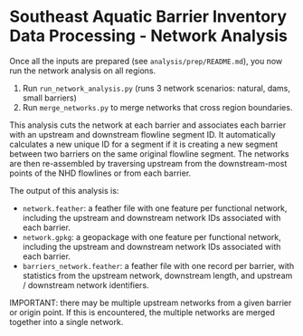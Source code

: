 # Southeast Aquatic Barrier Inventory Data Processing - Network Analysis

Once all the inputs are prepared (see `analysis/prep/README.md`), you now run the network analysis on all regions.

1. Run `run_network_analysis.py` (runs 3 network scenarios: natural, dams, small barriers)
2. Run `merge_networks.py` to merge networks that cross region boundaries.

This analysis cuts the network at each barrier and associates each barrier with an upstream and downstream flowline segment ID. It automatically calculates a new unique ID for a segment if it is creating a new segment between two barriers on the same original flowline segment. The networks are then re-assembled by traversing upstream from the downstream-most points of the NHD flowlines or from each barrier.

The output of this analysis is:

-   `network.feather`: a feather file with one feature per functional network, including the upstream and downstream network IDs associated with each barrier.
-   `network.gpkg`: a geopackage with one feature per functional network, including the upstream and downstream network IDs associated with each barrier.
-   `barriers_network.feather`: a feather file with one record per barrier, with statistics from the upstream network, downstream length, and upstream / downstream network identifiers.

IMPORTANT: there may be multiple upstream networks from a given barrier or origin point. If this is encountered, the multiple networks
are merged together into a single network.

